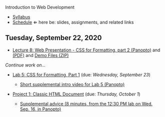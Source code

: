 Introduction to Web Development

- [Syllabus](syllabus.md)
- [Schedule](schedule.md)   &lArr; here be: slides, assignments, and related links

## Tuesday, September 22, 2020

- [Lecture 8: Web Presentation - CSS for Formatting, part 2 (Panopto)](https://rochester.hosted.panopto.com/Panopto/Pages/Viewer.aspx?id=d6214c15-7cc3-4dfa-bc07-ac3d00d98461) and [(PDF)](08-web-presentation2/css-for-formatting2.pdf) and [Demo Files (ZIP)](08-web-presentation2/demo.zip)



*Continue work on...*

- [Lab 5: CSS for Formatting, Part 1](lab05-css-for-formatting1/instructions.md) (due: *Wednesday, September 23*)

  - [Short supplemental intro video for Lab 5 (Panopto)](https://rochester.hosted.panopto.com/Panopto/Pages/Viewer.aspx?id=e382f06c-e618-4f13-aef3-ac3d00d29bbe)
- [Project 1: Classic HTML Document](project01-classic-html-document/instructions.md) (due: *Thursday, October 1*)
  - [Supplemental advice (8 minutes, from the 12:30 PM lab on Wed. Sep. 16, in Panopto)](https://rochester.hosted.panopto.com/Panopto/Pages/Viewer.aspx?id=30f73266-f475-4c59-8bb3-ac380141b409)

